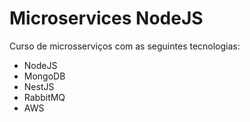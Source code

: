# Microservices NodeJS

Curso de microsserviços com as seguintes tecnologias: 

- NodeJS
- MongoDB
- NestJS
- RabbitMQ
- AWS